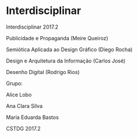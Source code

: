 # Interdisciplinar
Interdisciplinar 2017.2

Publicidade e Propaganda (Meire Queiroz)

Semiótica Aplicada ao Design Gráfico (Diego Rocha)

Design e Arquitetura da Informação (Carlos José)

Desenho Digital (Rodrigo Rios)

Grupo:

Alice Lobo

Ana Clara Silva

Maria Eduarda Bastos

CSTDG 2017.2
